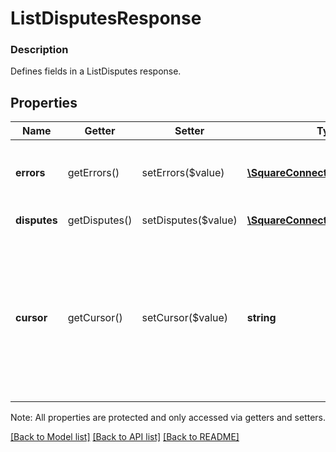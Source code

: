 # ListDisputesResponse

### Description

Defines fields in a ListDisputes response.

## Properties
Name | Getter | Setter | Type | Description | Notes
------------ | ------------- | ------------- | ------------- | ------------- | -------------
**errors** | getErrors() | setErrors($value) | [**\SquareConnect\Model\Error[]**](Error.md) | Information on errors encountered during the request. | [optional] 
**disputes** | getDisputes() | setDisputes($value) | [**\SquareConnect\Model\Dispute[]**](Dispute.md) | The list of Disputes. | [optional] 
**cursor** | getCursor() | setCursor($value) | **string** | The pagination cursor to be used in a subsequent request. If unset, this is the final response. For more information, see [Paginating](https://developer.squareup.com/docs/basics/api101/pagination). | [optional] 

Note: All properties are protected and only accessed via getters and setters.

[[Back to Model list]](../../README.md#documentation-for-models) [[Back to API list]](../../README.md#documentation-for-api-endpoints) [[Back to README]](../../README.md)

